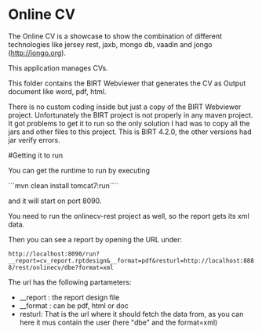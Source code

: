 # Online CV

The Online CV is a showcase to show the combination of different technologies like jersey rest, jaxb, mongo db, vaadin and jongo (http://jongo.org).

This application manages CVs. 

This folder contains the BIRT Webviewer that generates the CV as Output document like word, pdf, html.

There is no custom coding inside but just a copy of the BIRT Webviewer project. Unfortunately the BIRT project is not properly
in any maven project. It got problems to get it to run so the only solution I had was to copy all the jars and other files 
to this project. This is BIRT 4.2.0, the other versions had jar verify errors.

#Getting it to run

You can get the runtime to run by executing

```mvn clean install tomcat7:run````

and it will start on port 8090.

You need to run the onlinecv-rest project as well, so the report gets its xml data.

Then you can see a report by opening the URL under:

```http://localhost:8090/run?__report=cv_report.rptdesign&__format=pdf&resturl=http://localhost:8888/rest/onlinecv/dbe?format=xml```

The url has the following partameters:
* __report : the report design file
* __format : can be pdf, html or doc
* resturl: That is the url where it should fetch the data from, as you can here it mus contain the user (here "dbe" and the format=xml)




